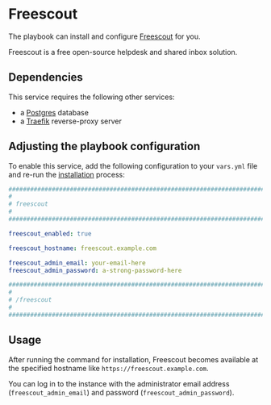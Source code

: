 <!--
SPDX-FileCopyrightText: 2024 Nikita Chernyi

SPDX-License-Identifier: AGPL-3.0-or-later
-->

# Freescout

The playbook can install and configure [Freescout](https://freescout.net/) for you.

Freescout is a free open-source helpdesk and shared inbox solution.

## Dependencies

This service requires the following other services:

- a [Postgres](postgres.md) database
- a [Traefik](traefik.md) reverse-proxy server

## Adjusting the playbook configuration

To enable this service, add the following configuration to your `vars.yml` file and re-run the [installation](../installing.md) process:

```yaml
########################################################################
#                                                                      #
# freescout                                                            #
#                                                                      #
########################################################################

freescout_enabled: true

freescout_hostname: freescout.example.com

freescout_admin_email: your-email-here
freescout_admin_password: a-strong-password-here

########################################################################
#                                                                      #
# /freescout                                                           #
#                                                                      #
########################################################################
```

## Usage

After running the command for installation, Freescout becomes available at the specified hostname like `https://freescout.example.com`.

You can log in to the instance with the administrator email address (`freescout_admin_email`) and password (`freescout_admin_password`).
